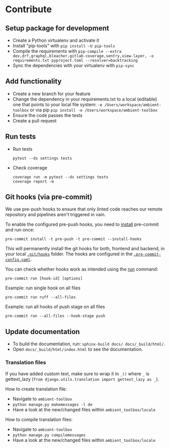 # Contribute

## Setup package for development

- Create a Python virtualenv and activate it
- Install "pip-tools" with `pip install -U pip-tools`
- Compile the requirements with `pip-compile --extra dev,drf,graphql,bleacher,gitlab-coverage,sentry,view-layer, -o requirements.txt pyproject.toml --resolver=backtracking`
- Sync the dependencies with your virtualenv with `pip-sync`

## Add functionality

- Create a new branch for your feature
- Change the dependency in your requirements.txt to a local (editable) one that points to your local file system:
  `-e /Users/workspace/ambient-toolbox` or via pip  `pip install -e /Users/workspace/ambient-toolbox`
- Ensure the code passes the tests
- Create a pull request

## Run tests

- Run tests
  ````
  pytest --ds settings tests
  ````

- Check coverage
  ````
  coverage run -m pytest --ds settings tests
  coverage report -m
  ````

## Git hooks (via pre-commit)

We use pre-push hooks to ensure that only linted code reaches our remote repository and pipelines aren't triggered in
vain.

To enable the configured pre-push hooks, you need to [install](https://pre-commit.com/) pre-commit and run once:

    pre-commit install -t pre-push -t pre-commit --install-hooks

This will permanently install the git hooks for both, frontend and backend, in your local
[`.git/hooks`](./.git/hooks) folder.
The hooks are configured in the [`.pre-commit-config.yaml`](templates/.pre-commit-config.yaml.tpl).

You can check whether hooks work as intended using the [run](https://pre-commit.com/#pre-commit-run) command:

    pre-commit run [hook-id] [options]

Example: run single hook on all files

    pre-commit run ruff --all-files

Example: run all hooks of push stage on all files

    pre-commit run --all-files --hook-stage push

## Update documentation

- To build the documentation, run: `sphinx-build docs/ docs/_build/html/`.
- Open `docs/_build/html/index.html` to see the documentation.


### Translation files

If you have added custom text, make sure to wrap it in `_()` where `_` is
gettext_lazy (`from django.utils.translation import gettext_lazy as _`).

How to create translation file:

* Navigate to `ambient-toolbox`
* `python manage.py makemessages -l de`
* Have a look at the new/changed files within `ambient_toolbox/locale`

How to compile translation files:

* Navigate to `ambient-toolbox`
* `python manage.py compilemessages`
* Have a look at the new/changed files within `ambient_toolbox/locale`
